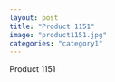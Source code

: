 ```yaml
---
layout: post
title: "Product 1151"
image: "product1151.jpg"
categories: "category1"
---
```

Product 1151
